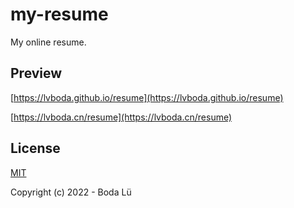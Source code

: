 # my-resume
My online resume.

## Preview
[https://lvboda.github.io/resume](https://lvboda.github.io/resume)

[https://lvboda.cn/resume](https://lvboda.cn/resume)

## License

[MIT](./LICENSE)

Copyright (c) 2022 - Boda Lü